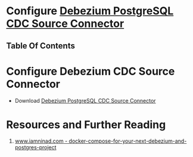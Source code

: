 # Configure [Debezium PostgreSQL CDC Source Connector](https://www.confluent.io/hub/debezium/debezium-connector-postgresql)

## Table Of Contents

# Configure Debezium CDC Source Connector

- Download [Debezium PostgreSQL CDC Source Connector](https://www.confluent.io/hub/debezium/debezium-connector-postgresql)

# Resources and Further Reading

1. [www.iamninad.com - docker-compose-for-your-next-debezium-and-postgres-project](https://www.iamninad.com/posts/docker-compose-for-your-next-debezium-and-postgres-project/)
